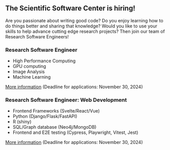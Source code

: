 ## The Scientific Software Center is hiring!

Are you passionate about writing good code? Do you enjoy learning how to do things better and sharing that knowledge? Would you like to use your skills to help advance cutting edge research projects? Then join our team of Research Software Engineers!

### Research Software Engineer

- High Performance Computing
- GPU computing
- Image Analysis
- Machine Learning

[More information](https://adb.zuv.uni-heidelberg.de/info/INFO_FDB$.startup?MODUL=LS&M1=1&M2=0&M3=0&PRO=36241) (Deadline for applications: November 30, 2024)

### Research Software Engineer: Web Development

- Frontend Frameworks (Svelte/React/Vue)
- Python (Django/Flask/FastAPI)
- R (shiny)
- SQL/Graph database (Neo4j/MongoDB)
- Frontend and E2E testing (Cypress, Playwright, Vitest, Jest)

[More information](https://adb.zuv.uni-heidelberg.de/info/INFO_FDB$.startup?MODUL=LS&M1=1&M2=0&M3=0&PRO=36243) (Deadline for applications: November 30, 2024)
